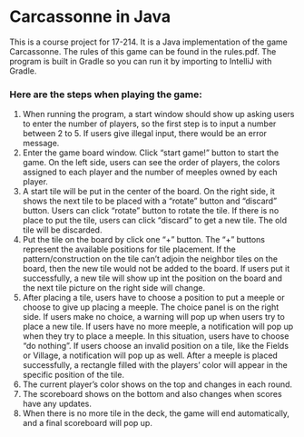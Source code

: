 # Carcassonne in Java

This is a course project for 17-214. It is a Java implementation of the game Carcassonne. The rules of this game can be found in the rules.pdf. The program is built in Gradle so you can run it by importing to IntelliJ with Gradle.

### Here are the steps when playing the game:

1.	When running the program, a start window should show up asking users to enter the number of players, so the first step is to input a number between 2 to 5. If users give illegal input, there would be an error message.
2.	Enter the game board window. Click “start game!” button to start the game. On the left side, users can see the order of players, the colors assigned to each player and the number of meeples owned by each player.
3.	A start tile will be put in the center of the board. On the right side, it shows the next tile to be placed with a “rotate” button and “discard” button. Users can click “rotate” button to rotate the tile. If there is no place to put the tile, users can click “discard” to get a new tile. The old tile will be discarded.
4.	Put the tile on the board by click one “+” button. The “+” buttons represent the available positions for tile placement. If the pattern/construction on the tile can’t adjoin the neighbor tiles on the board, then the new tile would not be added to the board. If users put it successfully, a new tile will show up int the position on the board and the next tile picture on the right side will change.
5.	After placing a tile, users have to choose a position to put a meeple or choose to give up placing a meeple. The choice panel is on the right side. If users make no choice, a warning will pop up when users try to place a new tile. If users have no more meeple, a notification will pop up when they try to place a meeple. In this situation, users have to choose “do nothing”. If users choose an invalid position on a tile, like the Fields or Village, a notification will pop up as well. After a meeple is placed successfully, a rectangle filled with the players’ color will appear in the specific position of the tile. 
6.	The current player’s color shows on the top and changes in each round.
7.	The scoreboard shows on the bottom and also changes when scores have any updates.
8.	When there is no more tile in the deck, the game will end automatically, and a final scoreboard will pop up.
 

